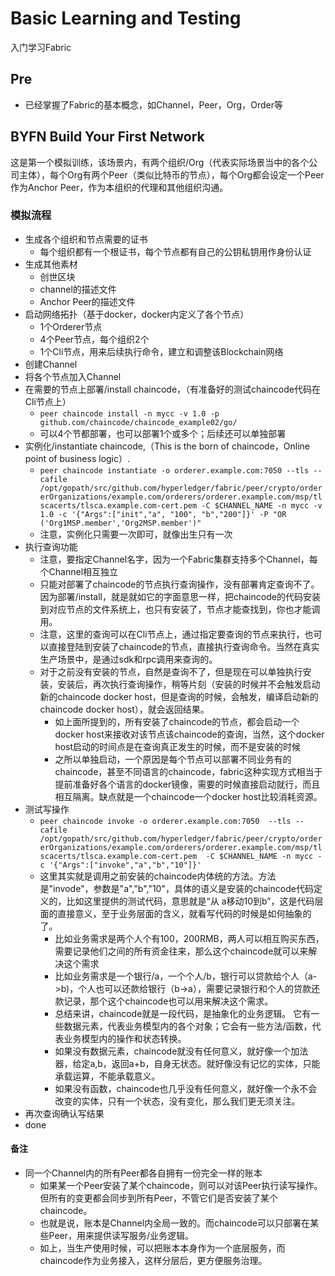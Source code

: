 # Basic Learning and Testing
入门学习Fabric

## Pre
- 已经掌握了Fabric的基本概念，如Channel，Peer，Org，Order等

## BYFN Build Your First Network
这是第一个模拟训练，该场景内，有两个组织/Org（代表实际场景当中的各个公司主体），每个Org有两个Peer（类似比特币的节点），每个Org都会设定一个Peer作为Anchor Peer，作为本组织的代理和其他组织沟通。

### 模拟流程
- 生成各个组织和节点需要的证书
	- 每个组织都有一个根证书，每个节点都有自己的公钥私钥用作身份认证
- 生成其他素材
	- 创世区块
	- channel的描述文件
	- Anchor Peer的描述文件
- 启动网络拓扑（基于docker，docker内定义了各个节点）
	- 1个Orderer节点
	- 4个Peer节点，每个组织2个
	- 1个Cli节点，用来后续执行命令，建立和调整该Blockchain网络
- 创建Channel
- 将各个节点加入Channel
- 在需要的节点上部署/install chaincode，（有准备好的测试chaincode代码在Cli节点上） 
	- `peer chaincode install -n mycc -v 1.0 -p github.com/chaincode/chaincode_example02/go/`
	- 可以4个节都部署，也可以部署1个或多个；后续还可以单独部署
- 实例化/instantiate chaincode,（This is the born of chaincode，Online point of business logic）.
	- `peer chaincode instantiate -o orderer.example.com:7050 --tls --cafile /opt/gopath/src/github.com/hyperledger/fabric/peer/crypto/ordererOrganizations/example.com/orderers/orderer.example.com/msp/tlscacerts/tlsca.example.com-cert.pem -C $CHANNEL_NAME -n mycc -v 1.0 -c '{"Args":["init","a", "100", "b","200"]}' -P "OR ('Org1MSP.member','Org2MSP.member')"`
	- 注意，实例化只需要一次即可，就像出生只有一次
- 执行查询功能
	- 注意，要指定Channel名字，因为一个Fabric集群支持多个Channel，每个Channel相互独立
	- 只能对部署了chaincode的节点执行查询操作，没有部署肯定查询不了。因为部署/install，就是就如它的字面意思一样，把chaincode的代码安装到对应节点的文件系统上，也只有安装了，节点才能查找到，你也才能调用。
	- 注意，这里的查询可以在Cli节点上，通过指定要查询的节点来执行，也可以直接登陆到安装了chaincode的节点，直接执行查询命令。当然在真实生产场景中，是通过sdk和rpc调用来查询的。
	- 对于之前没有安装的节点，自然是查询不了，但是现在可以单独执行安装，安装后，再次执行查询操作，稍等片刻（安装的时候并不会触发启动新的chaincode docker host，但是查询的时候，会触发，编译启动新的chaincode docker host），就会返回结果。
		- 如上面所提到的，所有安装了chaincode的节点，都会启动一个docker host来接收对该节点该chaincode的查询，当然，这个docker host启动的时间点是在查询真正发生的时候，而不是安装的时候
		- 之所以单独启动，一个原因是每个节点可以部署不同业务有的chaincode，甚至不同语言的chaincode，fabric这种实现方式相当于提前准备好各个语言的docker镜像，需要的时候直接启动就行，而且相互隔离。缺点就是一个chaincode一个docker host比较消耗资源。
- 测试写操作
	- `peer chaincode invoke -o orderer.example.com:7050  --tls --cafile /opt/gopath/src/github.com/hyperledger/fabric/peer/crypto/ordererOrganizations/example.com/orderers/orderer.example.com/msp/tlscacerts/tlsca.example.com-cert.pem  -C $CHANNEL_NAME -n mycc -c '{"Args":["invoke","a","b","10"]}'`
	- 这里其实就是调用之前安装的chaincode内体统的方法。方法是"invode"，参数是"a","b","10"，具体的语义是安装的chaincode代码定义的，比如这里提供的测试代码，意思就是“从
	a移动10到b”，这是代码层面的直接意义，至于业务层面的含义，就看写代码的时候是如何抽象的了。
		- 比如业务需求是两个人个有100，200RMB，两人可以相互购买东西，需要记录他们之间的所有资金往来，那么这个chaincode就可以来解决这个需求
		- 比如业务需求是一个银行/a，一个个人/b，银行可以贷款给个人（a->b)，个人也可以还款给银行（b->a），需要记录银行和个人的贷款还款记录，那个这个chaincode也可以用来解决这个需求。
		- 总结来讲，chaincode就是一段代码，是抽象化的业务逻辑。 它有一些数据元素，代表业务模型内的各个对象；它会有一些方法/函数，代表业务模型内的操作和状态转换。
		- 如果没有数据元素，chaincode就没有任何意义，就好像一个加法器，给定a,b，返回a+b，自身无状态。就好像没有记忆的实体，只能承载运算，不能承载意义。
		- 如果没有函数，chaincode也几乎没有任何意义，就好像一个永不会改变的实体，只有一个状态，没有变化，那么我们更无须关注。
- 再次查询确认写结果
- done

#### 备注
- 同一个Channel内的所有Peer都各自拥有一份完全一样的账本
	- 如果某一个Peer安装了某个chaincode，则可以对该Peer执行读写操作。但所有的变更都会同步到所有Peer，不管它们是否安装了某个chaincode。
	- 也就是说，账本是Channel内全局一致的。而chaincode可以只部署在某些Peer，用来提供读写服务/业务逻辑。
	- 如上，当生产使用时候，可以把账本本身作为一个底层服务，而chaincode作为业务接入，这样分层后，更方便服务治理。
